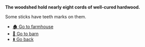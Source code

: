 **The woodshed hold nearly eight cords of well-cured hardwood.**

Some sticks have teeth marks on them.

- [🏚️ Go to farmhouse](8-2AB.md)
- [🚪 Go to barn](8-2AD.md)
- [⬇️ Go back](8-2A.md)